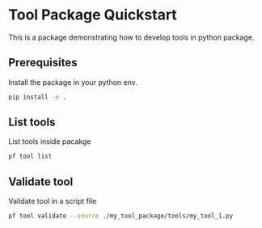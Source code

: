 # Tool Package Quickstart
This is a package demonstrating how to develop tools in python package.

## Prerequisites

Install the package in your python env.
```bash
pip install -e .
```

## List tools

List tools inside pacakge
```bash
pf tool list
```

## Validate tool

Validate tool in a script file
```bash
pf tool validate --source ./my_tool_package/tools/my_tool_1.py
```
